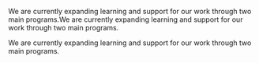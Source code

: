 We are currently expanding learning and support for our work through two main programs.We are currently expanding learning and support for our work through two main programs.

We are currently expanding learning and support for our work through two main programs.